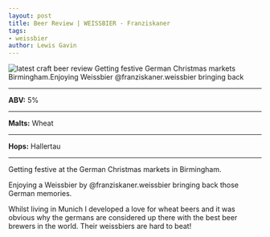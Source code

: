 ```yaml
---
layout: post
title: Beer Review | WEISSBIER - Franziskaner
tags:
- weissbier
author: Lewis Gavin
---
```


![latest craft beer review Getting festive German Christmas markets Birmingham.Enjoying Weissbier @franziskaner.weissbier bringing back](https://instagram.fman1-1.fna.fbcdn.net/vp/660b36a13e6c5f51fb5c94860b6e48a3/5C8EE760/t51.2885-15/sh0.08/e35/p750x750/43913047_343665126447309_6322122623588956035_n.jpg?ig_cache_key=MTkxNDc2ODI5Mjg5MjAyOTE0Mg%3D%3D.2)

***
**ABV:** 5%

***
**Malts:** Wheat

***
**Hops:** Hallertau

***

Getting festive at the German Christmas markets in Birmingham.

Enjoying a Weissbier by @franziskaner.weissbier bringing back those German memories.

Whilst living in Munich I developed a love for wheat beers and it was obvious why the germans are considered up there with the best beer brewers in the world. Their weissbiers are hard to beat!